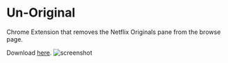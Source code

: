 # Un-Original
Chrome Extension that removes the Netflix Originals pane from the browse page.

Download [here](https://chrome.google.com/webstore/detail/un-original/nganikhoddkhhckmoejladbndgngnlcg).
![screenshot](https://lh3.googleusercontent.com/oToIpZMPHcdLke1DYkdJeENQNlSu7m32iUcrXMwsopCr4vsvy3Bw_sa52VYiOQ3q5dYanjSO=s1280-h800-e365-rw)
